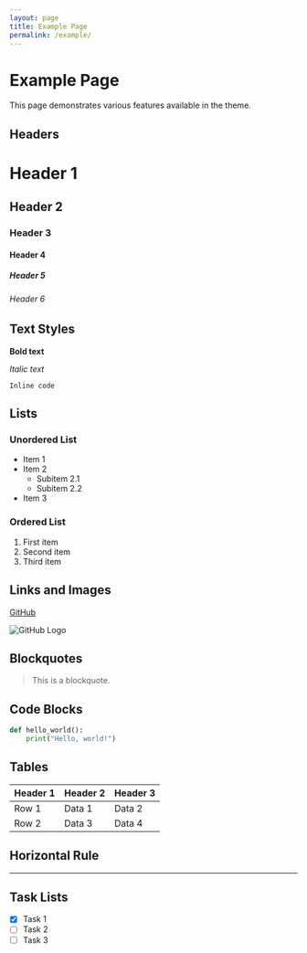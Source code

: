 ```yaml
---
layout: page
title: Example Page
permalink: /example/
---
```


# Example Page

This page demonstrates various features available in the theme.

## Headers

# Header 1
## Header 2
### Header 3
#### Header 4
##### Header 5
###### Header 6

## Text Styles

**Bold text**

_Italic text_

`Inline code`

## Lists

### Unordered List

- Item 1
- Item 2
  - Subitem 2.1
  - Subitem 2.2
- Item 3

### Ordered List

1. First item
2. Second item
3. Third item

## Links and Images

[GitHub](https://github.com)

![GitHub Logo](https://github.githubassets.com/images/modules/logos_page/GitHub-Mark.png)

## Blockquotes

> This is a blockquote.

## Code Blocks

```python
def hello_world():
    print("Hello, world!")
```

## Tables

| Header 1 | Header 2 | Header 3 |
|----------|----------|----------|
| Row 1    | Data 1   | Data 2   |
| Row 2    | Data 3   | Data 4   |

## Horizontal Rule

---

## Task Lists

- [x] Task 1
- [ ] Task 2
- [ ] Task 3
